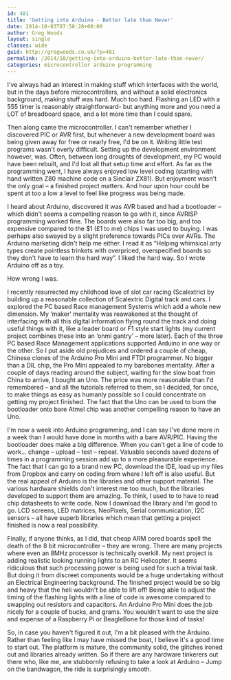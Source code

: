 ```yaml
---
id: 481
title: 'Getting into Arduino - Better late than Never'
date: 2014-10-03T07:58:28+00:00
author: Greg Woods
layout: single
classes: wide
guid: http://gregwoods.co.uk/?p=481
permalink: /2014/10/getting-into-arduino-better-late-than-never/
categories: microcontroller arduino programming
---
```

I've always had an interest in making stuff which interfaces with the world, but in the days before microcontrollers, and without a solid electronics background, making stuff was hard. Much too hard. Flashing an LED with a 555 timer is reasonably straightforward- but anything more and you need a LOT of breadboard space, and a lot more time than I could spare.

Then along came the microcontroller. I can't remember whether I discovered PIC or AVR first, but whenever a new development board was being given away for free or nearly free, I'd be on it. Writing little test programs wasn't overly difficult. Setting up the development environment however, was. Often, between long droughts of development, my PC would have been rebuilt, and I'd lost all that setup time and effort. As far as the programming went, I have always enjoyed low level coding (starting with hand written Z80 machine code on a Sinclair ZX81). But enjoyment wasn't the only goal &#8211; a finished project matters. And hour upon hour could be spent at too a low a level to feel like progress was being made.

I heard about Arduino, discovered it was AVR based and had a bootloader &#8211; which didn't seems a compelling reason to go with it, since AVRISP programming worked fine. The boards were also far too big, and too expensive compared to the $1 (£1 to me) chips I was used to buying. I was perhaps also swayed by a slight preference towards PICs over AVRs. The Arduino marketing didn't help me either. I read it as &#8220;Helping whimsical arty types create pointless trinkets with overpriced, overspecified boards so they don't have to learn the hard way&#8221;. I liked the hard way. So I wrote Arduino off as a toy.

How wrong I was.

I recently resurrected my childhood love of slot car racing (Scalextric) by building up a reasonable collection of Scalextric Digital track and cars. I explored the PC based Race management Systems which add a whole new dimension. My &#8216;maker' mentality was reawakened at the thought of interfacing with all this digital information flying round the track and doing useful things with it, like a leader board or F1 style start lights (my current project combines these into an &#8216;onmi gantry' &#8211; more later). Each of the three PC based Race Management applications supported Arduino in one way or the other. So I put aside old prejudices and ordered a couple of cheap, Chinese clones of the Arduino Pro Mini and FTDI programmer. No bigger than a DIL chip, the Pro Mini appealed to my barebones mentality. After a couple of days reading around the subject, waiting for the slow boat from China to arrive, I bought an Uno. The price was more reasonable than I'd remembered &#8211; and all the tutorials referred to them, so I decided, for once, to make things as easy as humanly possible so I could concentrate on getting my project finished. The fact that the Uno can be used to burn the bootloader onto bare Atmel chip was another compelling reason to have an Uno.

I'm now a week into Arduino programming, and I can say I've done more in a week than I would have done in months with a bare AVR/PIC. Having the bootloader does make a big difference. When you can't get a line of code to work&#8230; change &#8211; upload &#8211; test &#8211; repeat. Valuable seconds saved dozens of times in a programming session add up to a more pleasurable experience. The fact that I can go to a brand new PC, download the IDE, load up my files from Dropbox and carry on coding from where I left off is also useful. But the real appeal of Arduino is the libraries and other support material. The various hardware shields don't interest me too much, but the libraries developed to support them are amazing. To think, I used to to have to read chip datasheets to write code. Now I download the library and I'm good to go. LCD screens, LED matrices, NeoPixels, Serial communication, I2C sensors &#8211; all have superb libraries which mean that getting a project finished is now a real possibility.

Finally, if anyone thinks, as I did, that cheap ARM cored boards spell the death of the 8 bit microcontroller &#8211; they are wrong. There are many projects where even an 8MHz processor is technically overkill. My next project is adding realistic looking running lights to an RC Helicopter. It seems ridiculous that such processing power is being used for such a trivial task. But doing it from discreet components would be a huge undertaking without an Electrical Engineering background. The finished project would be so big and heavy that the heli wouldn't be able to lift off! Being able to adjust the timing of the flashing lights with a line of code is awesome compared to swapping out resistors and capacitors. An Arduino Pro Mini does the job nicely for a couple of bucks, and grams. You wouldn't want to use the size and expense of a Raspberry Pi or BeagleBone for those kind of tasks!

So, in case you haven't figured it out, I'm a bit pleased with the Arduino. Rather than feeling like I may have missed the boat, I believe it's a good time to start out. The platform is mature, the community solid, the glitches ironed out and libraries already written. So if there are any hardware tinkerers out there who, like me, are stubbornly refusing to take a look at Arduino &#8211; Jump on the bandwagon, the ride is surprisingly smooth.